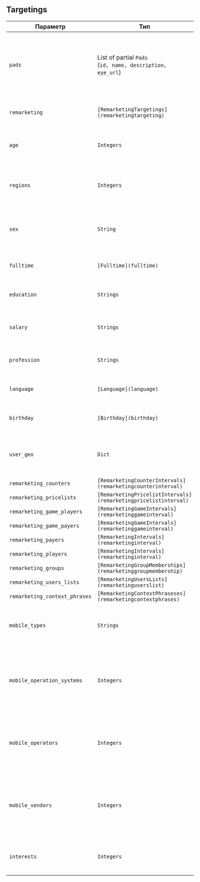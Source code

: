 
## Targetings


<table>
    <thead>
        <tr><th>Параметр</th><th>Тип</th><th>Значение</th></tr>
    </thead>
    <tbody>
        <tr>
            <td><code>pads</code></td>
            <td>List of partial <code>Pads</code><br />
(<code>id, name, description, eye_url</code>)
</td>
            <td><p><br />Рекламные площадки (для создания кампании достаточно передать только идентификаторы площадок)</p></td>
        </tr><tr>
            <td><code>remarketing</code></td>
            <td><code>[RemarketingTargetings](remarketingtargeting)</code></td>
            <td><p><br />Вхождение в аудитории</p></td>
        </tr><tr>
            <td><code>age</code></td>
            <td><code>Integers</code></td>
            <td><p><br />Возраст (список возрастов)</p></td>
        </tr><tr>
            <td><code>regions</code></td>
            <td><code>Integers</code></td>
            <td><p><br />Регионы (список идентификаторов регионов)</p></td>
        </tr><tr>
            <td><code>sex</code></td>
            <td><code>String</code></td>
            <td><p><em>3 символа</em> <br />Пол (сочетания <code>M</code> — мужской, <code>F</code> — женский, <code>U</code> — не указан)</p></td>
        </tr><tr>
            <td><code>fulltime</code></td>
            <td><code>[Fulltime](fulltime)</code></td>
            <td><p><br />Время (дни и часы)</p></td>
        </tr><tr>
            <td><code>education</code></td>
            <td><code>Strings</code></td>
            <td><p><em>255 символов</em> <br />Образование</p></td>
        </tr><tr>
            <td><code>salary</code></td>
            <td><code>Strings</code></td>
            <td><p><em>255 символов</em> <br />Диапазоны заработных плат</p></td>
        </tr><tr>
            <td><code>profession</code></td>
            <td><code>Strings</code></td>
            <td><p><em>255 символов</em> <br />Профессии</p></td>
        </tr><tr>
            <td><code>language</code></td>
            <td><code>[Language](language)</code></td>
            <td><p><br />Языки</p></td>
        </tr><tr>
            <td><code>birthday</code></td>
            <td><code>[Birthday](birthday)</code></td>
            <td><p><br />День рождения</p></td>
        </tr><tr>
            <td><code>user_geo</code></td>
            <td><code>Dict</code></td>
            <td><p><br />Географическое положение, указанное пользователем</p></td>
        </tr><tr>
            <td><code>remarketing_counters</code></td>
            <td><code>[RemarketingCounterIntervals](remarketingcounterinterval)</code></td>
            <td></td>
        </tr><tr>
            <td><code>remarketing_pricelists</code></td>
            <td><code>[RemarketingPricelistIntervals](remarketingpricelistinterval)</code></td>
            <td></td>
        </tr><tr>
            <td><code>remarketing_game_players</code></td>
            <td><code>[RemarketingGameIntervals](remarketinggameinterval)</code></td>
            <td></td>
        </tr><tr>
            <td><code>remarketing_game_payers</code></td>
            <td><code>[RemarketingGameIntervals](remarketinggameinterval)</code></td>
            <td></td>
        </tr><tr>
            <td><code>remarketing_payers</code></td>
            <td><code>[RemarketingIntervals](remarketinginterval)</code></td>
            <td></td>
        </tr><tr>
            <td><code>remarketing_players</code></td>
            <td><code>[RemarketingIntervals](remarketinginterval)</code></td>
            <td></td>
        </tr><tr>
            <td><code>remarketing_groups</code></td>
            <td><code>[RemarketingGroupMemberships](remarketinggroupmembership)</code></td>
            <td></td>
        </tr><tr>
            <td><code>remarketing_users_lists</code></td>
            <td><code>[RemarketingUsersLists](remarketinguserslist)</code></td>
            <td></td>
        </tr><tr>
            <td><code>remarketing_context_phrases</code></td>
            <td><code>[RemarketingContextPhraseses](remarketingcontextphrases)</code></td>
            <td></td>
        </tr><tr>
            <td><code>mobile_types</code></td>
            <td><code>Strings</code></td>
            <td><p><em>255 символов</em> <em>tablets, smartphones</em><br />Типы мобильных устройств</p></td>
        </tr><tr>
            <td><code>mobile_operation_systems</code></td>
            <td><code>Integers</code></td>
            <td><p><br />Мобильные операционные системы (список идентификаторов объектов <a href="#object_mobileoperationsystem">MobileOperationSystem</a>)</p></td>
        </tr><tr>
            <td><code>mobile_operators</code></td>
            <td><code>Integers</code></td>
            <td><p><br />Операторы мобильной связи (список идентификаторов объектов <a href="#object_mobileoperator">MobileOperator</a>)</p></td>
        </tr><tr>
            <td><code>mobile_vendors</code></td>
            <td><code>Integers</code></td>
            <td><p><br />Производители мобильных устройств (список идентификаторов объектов <a href="#object_mobilevendor">MobileVendor</a>)</p></td>
        </tr><tr>
            <td><code>interests</code></td>
            <td><code>Integers</code></td>
            <td><p><br />Интересы пользователей</p></td>
        </tr>
    </tbody>
</table>